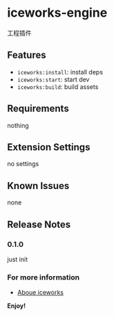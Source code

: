 # iceworks-engine

工程插件

## Features

- `iceworks:install`: install deps
- `iceworks:start`: start dev
- `iceworks:build`: build assets

## Requirements

nothing

## Extension Settings

no settings

## Known Issues

none

## Release Notes

### 0.1.0

just init

### For more information

* [Aboue iceworks](https://ice.work)

**Enjoy!**
